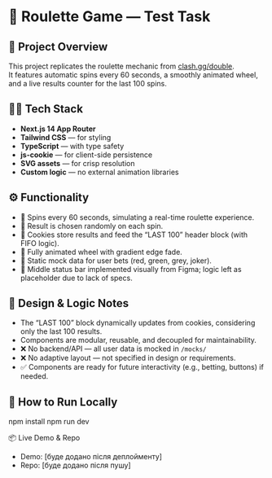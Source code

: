 # 🎰 Roulette Game — Test Task

## 📌 Project Overview
This project replicates the roulette mechanic from [clash.gg/double](https://clash.gg/double).  
It features automatic spins every 60 seconds, a smoothly animated wheel, and a live results counter for the last 100 spins.

## 🧑‍💻 Tech Stack
- **Next.js 14 App Router**
- **Tailwind CSS** — for styling
- **TypeScript** — with type safety
- **js-cookie** — for client-side persistence
- **SVG assets** — for crisp resolution
- **Custom logic** — no external animation libraries

## ⚙️ Functionality
- 🔁 Spins every 60 seconds, simulating a real-time roulette experience.
- 🎯 Result is chosen randomly on each spin.
- 🍪 Cookies store results and feed the “LAST 100” header block (with FIFO logic).
- 🎨 Fully animated wheel with gradient edge fade.
- 🧪 Static mock data for user bets (red, green, grey, joker).
- 💬 Middle status bar implemented visually from Figma; logic left as placeholder due to lack of specs.

## 🧠 Design & Logic Notes
- The “LAST 100” block dynamically updates from cookies, considering only the last 100 results.
- Components are modular, reusable, and decoupled for maintainability.
- ❌ No backend/API — all user data is mocked in `/mocks/`
- ❌ No adaptive layout — not specified in design or requirements.
- ✅ Components are ready for future interactivity (e.g., betting, buttons) if needed.

## 🚀 How to Run Locally
npm install
npm run dev


📦 Live Demo & Repo
- Demo: [буде додано після деплойменту]
- Repo: [буде додано після пушу]